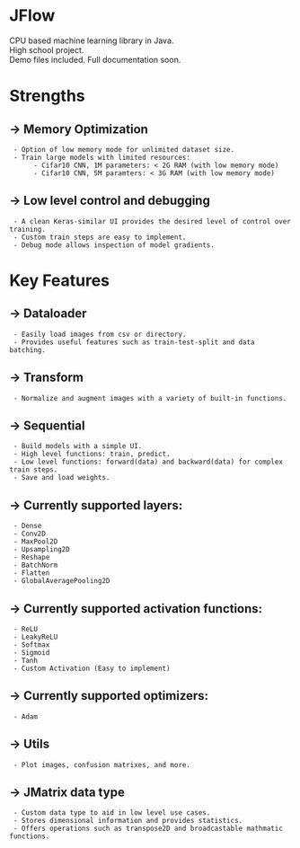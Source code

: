 # JFlow
CPU based machine learning library in Java.  
High school project.  
Demo files included. Full documentation soon.  
# Strengths  
## -> Memory Optimization  
     - Option of low memory mode for unlimited dataset size.  
     - Train large models with limited resources:  
          - Cifar10 CNN, 1M parameters: < 2G RAM (with low memory mode)  
          - Cifar10 CNN, 5M paramters: < 3G RAM (with low memory mode)  
## -> Low level control and debugging  
     - A clean Keras-similar UI provides the desired level of control over training.  
     - Custom train steps are easy to implement.  
     - Debug mode allows inspection of model gradients.  
# Key Features  
##  -> Dataloader  
     - Easily load images from csv or directory.  
     - Provides useful features such as train-test-split and data batching.  
##  -> Transform  
     - Normalize and augment images with a variety of built-in functions.  
##  -> Sequential  
     - Build models with a simple UI.  
     - High level functions: train, predict.  
     - Low level functions: forward(data) and backward(data) for complex train steps.  
     - Save and load weights.  
##  -> Currently supported layers:  
     - Dense  
     - Conv2D   
     - MaxPool2D  
     - Upsampling2D  
     - Reshape  
     - BatchNorm  
     - Flatten
     - GlobalAveragePooling2D
##  -> Currently supported activation functions:  
     - ReLU  
     - LeakyReLU  
     - Softmax  
     - Sigmoid  
     - Tanh  
     - Custom Activation (Easy to implement)  
## -> Currently supported optimizers:
     - Adam
##  -> Utils  
     - Plot images, confusion matrixes, and more.  
##  -> JMatrix data type  
     - Custom data type to aid in low level use cases.  
     - Stores dimensional information and provides statistics.  
     - Offers operations such as transpose2D and broadcastable mathmatic functions.  